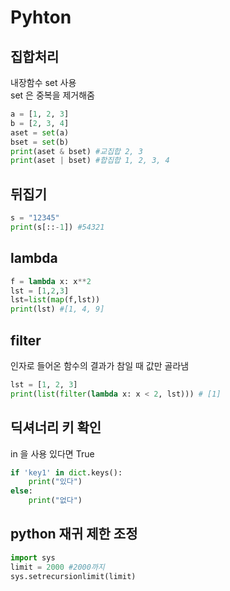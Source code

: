 # Pyhton

## 집합처리
내장함수 set 사용  
set 은 중복을 제거해줌
```python
a = [1, 2, 3]
b = [2, 3, 4]
aset = set(a)
bset = set(b)
print(aset & bset) #교집합 2, 3
print(aset | bset) #합집합 1, 2, 3, 4
```
## 뒤집기
```py
s = "12345"
print(s[::-1]) #54321
```
## lambda
```py
f = lambda x: x**2
lst = [1,2,3]
lst=list(map(f,lst))
print(lst) #[1, 4, 9] 
```
## filter
인자로 들어온 함수의 결과가 참일 때 값만 골라냄
```py
lst = [1, 2, 3]
print(list(filter(lambda x: x < 2, lst))) # [1]
```
## 딕셔너리 키 확인
in 을 사용 있다면 True
```py
if 'key1' in dict.keys():
    print("있다")
else:
    print("없다")
```

## python 재귀 제한 조정
```py
import sys
limit = 2000 #2000까지
sys.setrecursionlimit(limit)
```